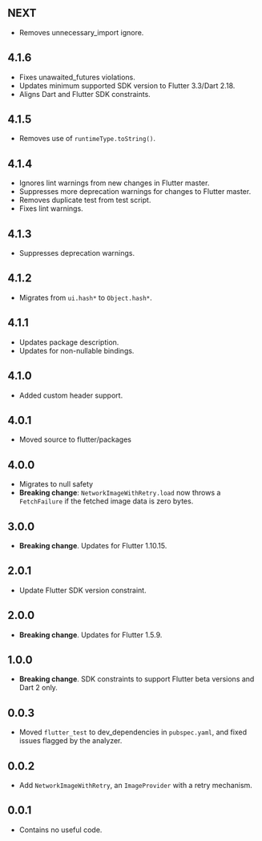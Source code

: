 ## NEXT

* Removes unnecessary_import ignore.

## 4.1.6

* Fixes unawaited_futures violations.
* Updates minimum supported SDK version to Flutter 3.3/Dart 2.18.
* Aligns Dart and Flutter SDK constraints.

## 4.1.5

* Removes use of `runtimeType.toString()`.

## 4.1.4

* Ignores lint warnings from new changes in Flutter master.
* Suppresses more deprecation warnings for changes to Flutter master.
* Removes duplicate test from test script.
* Fixes lint warnings.

## 4.1.3

* Suppresses deprecation warnings.

## 4.1.2

* Migrates from `ui.hash*` to `Object.hash*`.

## 4.1.1

* Updates package description.
* Updates for non-nullable bindings.

## 4.1.0

- Added custom header support.

## 4.0.1

- Moved source to flutter/packages

## 4.0.0

- Migrates to null safety
- **Breaking change**: `NetworkImageWithRetry.load` now throws a `FetchFailure` if the fetched image data is zero bytes.

## 3.0.0

* **Breaking change**. Updates for Flutter 1.10.15.

## 2.0.1

- Update Flutter SDK version constraint.

## 2.0.0

* **Breaking change**. Updates for Flutter 1.5.9.

## 1.0.0

* **Breaking change**. SDK constraints to support Flutter beta versions and Dart 2 only.

## 0.0.3

- Moved `flutter_test` to dev_dependencies in `pubspec.yaml`, and fixed issues
flagged by the analyzer.

## 0.0.2

- Add `NetworkImageWithRetry`, an `ImageProvider` with a retry mechanism.

## 0.0.1

- Contains no useful code.
